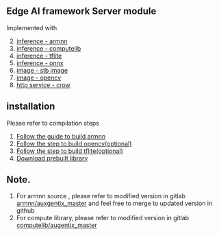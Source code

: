 ## Edge AI framework Server module  

Implemented with

2. [inference - armnn](https://github.com/ARM-software/armnn.git)  
3. [inference - computelib](https://github.com/ARM-software/ComputeLibrary.git)  
4. [inference - tflite](https://github.com/tensorflow/tensorflow.git)  
5. [inference - onnx](https://github.com/onnx/onnx.git)  
6. [image - stb image](https://github.com/nothings/stb.git)  
7. [image - opencv](https://github.com/opencv/opencv.git)  
8. [http service - crow](https://github.com/CrowCpp/crow)

## installation  

Please refer to compilation steps  

1. [Follow the guide to build armnn](http://redmine.augentix.com/projects/research-machine-learning/wiki/How_to_inference_models_with_ArmNN)  
2. [Follow the step to build opencv(optional)](http://redmine.augentix.com/projects/research-machine-learning/wiki/Steps_of_cross_compiling_OpenCV)    
3. [Follow the step to build tflite(optional)](http://redmine.augentix.com/projects/research-machine-learning/wiki/Steps_of_cross_compiling_TensorflowLite)  
4. [Download prebuilt library](M:\\Research\AI\Library)  

## Note.

1. For armnn source , please refer to modified version in gitlab [armnn/auxgentix\_master](git@gitlab.augentix.com:deep_learning/armnn.git) and feel free to merge to updated version in github  
2. For compute library, please refer to modified version in gitlab [computelib/augentix\_master](git@gitlab.augentix.com:deep_learning/computelibrary.git)  



